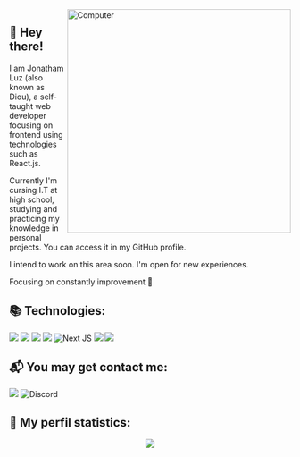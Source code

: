 <img src="https://raw.githubusercontent.com/MicaelliMedeiros/micaellimedeiros/master/image/computer-illustration.png" min-width="400px" max-width="400px" width="400px" align="right" alt="Computer">

## 📌 Hey there!
<p align="left"> 
I am Jonatham Luz (also known as Diou), a self-taught web developer focusing on frontend using technologies such as React.js. 

Currently I'm cursing I.T at high school, studying and practicing my knowledge in personal projects. You can access it in my GitHub profile.

I intend to work on this area soon. I'm open for new experiences.

Focusing on constantly improvement 🚀 
</p>

## 📚 Technologies:

<img src='https://img.shields.io/badge/HTML5-E34F26?style=for-the-badge&logo=html5&logoColor=white'/> <img src='https://img.shields.io/badge/CSS3-1572B6?style=for-the-badge&logo=css3&logoColor=white' /> <img src='https://img.shields.io/badge/JavaScript-F7DF1E?style=for-the-badge&logo=javascript&logoColor=black' /> <img src='https://img.shields.io/badge/React-20232A?style=for-the-badge&logo=react&logoColor=61DAFB' /> <img alt="Next JS" src="https://img.shields.io/badge/nextjs-%23000000.svg?style=for-the-badge&logo=next.js&logoColor=white"/> <img src='https://img.shields.io/badge/TypeScript-007ACC?style=for-the-badge&logo=typescript&logoColor=white' /> <img src='https://img.shields.io/badge/Sass-CC6699?style=for-the-badge&logo=sass&logoColor=white' />

## 📬 You may get contact me:
<img src='https://img.shields.io/badge/LinkedIn-0077B5?style=for-the-badge&logo=linkedin&logoColor=white' /> <img src='https://img.shields.io/badge/Diounata%233138-7289DA?style=for-the-badge&logo=discord&logoColor=white' alt='Discord' />

## 🔖 My perfil statistics:
<p align='center'>
<img src='https://github-readme-stats.vercel.app/api?username=Diounata&theme=dracula' />
</p>
